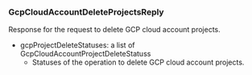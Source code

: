 ### GcpCloudAccountDeleteProjectsReply
Response for the request to delete GCP cloud account projects.

- gcpProjectDeleteStatuses: a list of GcpCloudAccountProjectDeleteStatuss
  - Statuses of the operation to delete GCP cloud account projects.
